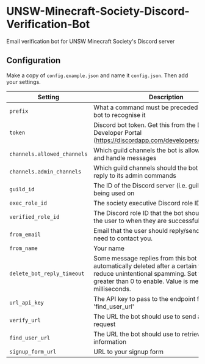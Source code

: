 # UNSW-Minecraft-Society-Discord-Verification-Bot
Email verification bot for UNSW Minecraft Society's Discord server

## Configuration

Make a copy of `config.example.json` and name it `config.json`. Then add your settings.

| **Setting** | **Description** | **Example** |
| ----------- | --------------- | ----------- |
| `prefix` | What a command must be preceded with for the bot to recognise it | `!` |
| `token` | Discord bot token. Get this from the Discord Developer Portal (https://discordapp.com/developers/applications/) | |
| `channels.allowed_channels` | Which guild channels the bot is allowed to reply and handle messages | `["first channel's id", "second channel's id"]` |
| `channels.admin_channels` | Which guild channels should the bot listen and reply to its admin commands | `["first admin channel's id", "second admin channel's id"]` |
| `guild_id` | The ID of the Discord server (i.e. guild) this bot is being used on | `123456789012345678` |
| `exec_role_id` | The society executive Discord role ID | `123456789012345678` |
| `verified_role_id` | The Discord role ID that the bot should promote the user to when they are successfully verified | `123456789012345678` |
| `from_email` | Email that the user should reply/send to if they need to contact you. | johncitizen@blahblah.com |
| `from_name` | Your name | John Citizen |
| `delete_bot_reply_timeout` | Some message replies from this bot can be automatically deleted after a certain time to reduce unintentional spamming. Set to a value greater than 0 to enable. Value is measured in milliseconds. | `30000` (30 seconds) |
| `url_api_key` | The API key to pass to the endpoint for 'find_user_url' | `some-api-key-string` |
| `verify_url` | The URL the bot should use to send a verification request | `https://your_verification_url_here.com/endpoint/` |
| `find_user_url` | The URL the bot should use to retrieve user information | `https://your_find_user_url_here.com/endpoint/` |
| `signup_form_url` | URL to your signup form | `https://your_form_url_here.com` |


